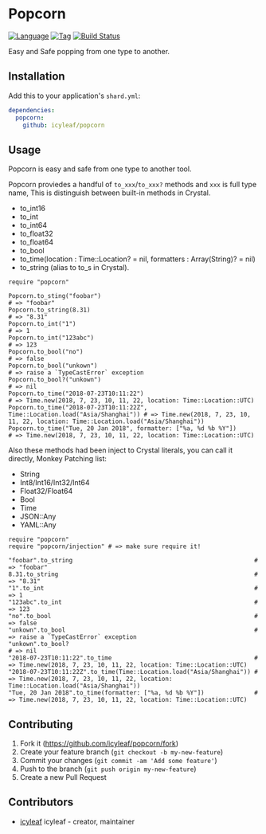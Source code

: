 # Popcorn

[![Language](https://img.shields.io/badge/language-crystal-776791.svg)](https://github.com/crystal-lang/crystal)
[![Tag](https://img.shields.io/github/tag/icyleaf/popcorn.svg)](https://github.com/icyleaf/popcorn/blob/master/CHANGELOG.md)
[![Build Status](https://img.shields.io/circleci/project/github/icyleaf/popcorn/master.svg?style=flat)](https://circleci.com/gh/icyleaf/popcorn)

Easy and Safe popping from one type to another.

## Installation

Add this to your application's `shard.yml`:

```yaml
dependencies:
  popcorn:
    github: icyleaf/popcorn
```

## Usage

Popcorn is easy and safe from one type to another tool.

Popcorn proviedes a handful of `to_xxx`/`to_xxx?` methods and `xxx` is full type name,
This is distinguish between built-in methods in Crystal.

- to_int16
- to_int
- to_int64
- to_float32
- to_float64
- to_bool
- to_time(location : Time::Location? = nil, formatters : Array(String)? = nil)
- to_string (alias to to_s in Crystal).

```crystal
require "popcorn"

Popcorn.to_sting("foobar")                                                    # => "foobar"
Popcorn.to_string(8.31)                                                       # => "8.31"
Popcorn.to_int("1")                                                           # => 1
Popcorn.to_int("123abc")                                                      # => 123
Popcorn.to_bool("no")                                                         # => false
Popcorn.to_bool("unkown")                                                     # => raise a `TypeCastError` exception
Popcorn.to_bool?("unkown")                                                    # => nil
Popcorn.to_time("2018-07-23T10:11:22")                                        # => Time.new(2018, 7, 23, 10, 11, 22, location: Time::Location::UTC)
Popcorn.to_time("2018-07-23T10:11:22Z", Time::Location.load("Asia/Shanghai")) # => Time.new(2018, 7, 23, 10, 11, 22, location: Time::Location.load("Asia/Shanghai"))
Popcorn.to_time("Tue, 20 Jan 2018", formatter: ["%a, %d %b %Y"])              # => Time.new(2018, 7, 23, 10, 11, 22, location: Time::Location::UTC)
```

Also these methods had been inject to Crystal literals, you can call it directly, Monkey Patching list:

- String
- Int8/Int16/Int32/Int64
- Float32/Float64
- Bool
- Time
- JSON::Any
- YAML::Any

```crystal
require "popcorn"
require "popcorn/injection" # => make sure require it!

"foobar".to_string                                                   # => "foobar"
8.31.to_string                                                       # => "8.31"
"1".to_int                                                           # => 1
"123abc".to_int                                                      # => 123
"no".to_bool                                                         # => false
"unkown".to_bool                                                     # => raise a `TypeCastError` exception
"unkown".to_bool?                                                     # => nil
"2018-07-23T10:11:22".to_time                                        # => Time.new(2018, 7, 23, 10, 11, 22, location: Time::Location::UTC)
"2018-07-23T10:11:22Z".to_time(Time::Location.load("Asia/Shanghai")) # => Time.new(2018, 7, 23, 10, 11, 22, location: Time::Location.load("Asia/Shanghai"))
"Tue, 20 Jan 2018".to_time(formatter: ["%a, %d %b %Y"])              # => Time.new(2018, 7, 23, 10, 11, 22, location: Time::Location::UTC)
```

## Contributing

1. Fork it (<https://github.com/icyleaf/popcorn/fork>)
2. Create your feature branch (`git checkout -b my-new-feature`)
3. Commit your changes (`git commit -am 'Add some feature'`)
4. Push to the branch (`git push origin my-new-feature`)
5. Create a new Pull Request

## Contributors

- [icyleaf](https://github.com/icyleaf) icyleaf - creator, maintainer
